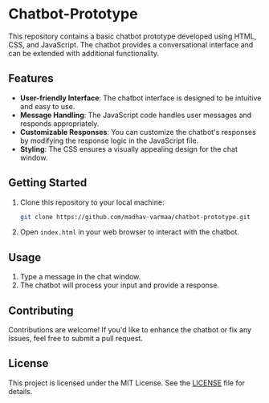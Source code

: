 # Chatbot-Prototype

This repository contains a basic chatbot prototype developed using HTML, CSS, and JavaScript. The chatbot provides a conversational interface and can be extended with additional functionality.

## Features

- **User-friendly Interface**: The chatbot interface is designed to be intuitive and easy to use.
- **Message Handling**: The JavaScript code handles user messages and responds appropriately.
- **Customizable Responses**: You can customize the chatbot's responses by modifying the response logic in the JavaScript file.
- **Styling**: The CSS ensures a visually appealing design for the chat window.

## Getting Started

1. Clone this repository to your local machine:

   ```bash
   git clone https://github.com/madhav-varmaa/chatbot-prototype.git
   ```

2. Open `index.html` in your web browser to interact with the chatbot.

## Usage

1. Type a message in the chat window.
2. The chatbot will process your input and provide a response.

## Contributing

Contributions are welcome! If you'd like to enhance the chatbot or fix any issues, feel free to submit a pull request.

## License

This project is licensed under the MIT License. See the [LICENSE](LICENSE) file for details.

